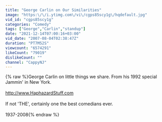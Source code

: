 ```yaml
---
title: "George Carlin on Our Similarities"
image: "https:\/\/i.ytimg.com\/vi\/cgps85scy1g\/hqdefault.jpg"
vid_id: "cgps85scy1g"
categories: "Comedy"
tags: ["George","Carlin","standup"]
date: "2021-12-14T07:00:16+03:00"
vid_date: "2007-08-04T02:38:47Z"
duration: "PT7M52S"
viewcount: "6574291"
likeCount: "79019"
dislikeCount: ""
channel: "CappyNJ"
---
```

{% raw %}George Carlin on little things we share. From his 1992 special Jammin' in New York.<br /><br /><a rel="nofollow" target="blank" href="http://www.HaphazardStuff.com">http://www.HaphazardStuff.com</a><br /><br />If not 'THE', certainly one the best comedians ever. <br /><br />1937-2008{% endraw %}
